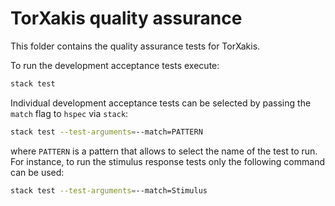 # TorXakis quality assurance

This folder contains the quality assurance tests for TorXakis.

To run the development acceptance tests execute:

```sh
stack test
```

Individual development acceptance tests can be selected by passing the `match`
flag to `hspec` via `stack`:

```sh
stack test --test-arguments=--match=PATTERN
```

where `PATTERN` is a pattern that allows to select the name of the test to run.
For instance, to run the stimulus response tests only the following command can
be used:

```sh
stack test --test-arguments=--match=Stimulus
```
